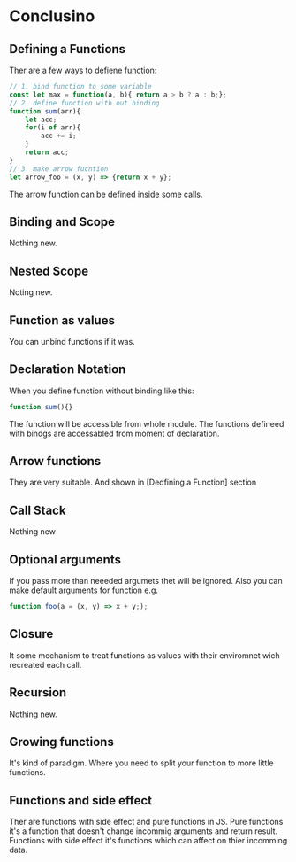 # Conclusino

## Defining a Functions
Ther are a few ways to defiene function:
```js
// 1. bind function to some variable
const let max = function(a, b){ return a > b ? a : b;};
// 2. define function with out binding
function sum(arr){
    let acc;
    for(i of arr){
        acc += i;
    }
    return acc;
}
// 3. make arrow fucntion
let arrow_foo = (x, y) => {return x + y};
```
The arrow function can be defined inside some calls.

## Binding and Scope
Nothing new.

## Nested Scope
Noting new.

## Function as values
You can unbind functions if it was.

## Declaration Notation
When you define function without binding like this:
```js
function sum(){}
```
The function will be accessible from whole module. The functions defineed with bindgs are accessabled from moment of declaration.

## Arrow functions
They are very suitable. And shown in [Dedfining a Function] section

## Call Stack
Nothing new

## Optional arguments
If you pass more than neeeded argumets thet will be ignored. Also you can make default arguments for function e.g.
```js
function foo(a = (x, y) => x + y;);
```

## Closure
It some mechanism to treat functions as values with their enviromnet wich recreated each call.

## Recursion
Nothing new.

## Growing functions
It's kind of paradigm. Where you need to split your function to more little functions.

## Functions and side effect
Ther are functions with side effect and pure functions in JS. Pure functions it's a function that doesn't change incommig arguments and return result. Functions with side effect it's functions which can affect on thier incomming data.
